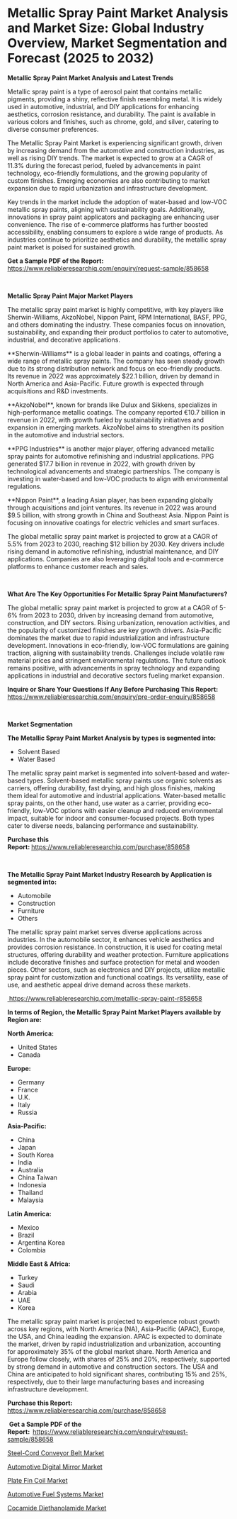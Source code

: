 <p><h1>Metallic Spray Paint Market Analysis and Market Size: Global Industry Overview, Market Segmentation and Forecast (2025 to 2032)</h1></p><p><strong>Metallic Spray Paint Market Analysis and Latest Trends</strong></p>
<p><p>Metallic spray paint is a type of aerosol paint that contains metallic pigments, providing a shiny, reflective finish resembling metal. It is widely used in automotive, industrial, and DIY applications for enhancing aesthetics, corrosion resistance, and durability. The paint is available in various colors and finishes, such as chrome, gold, and silver, catering to diverse consumer preferences.</p><p>The Metallic Spray Paint Market is experiencing significant growth, driven by increasing demand from the automotive and construction industries, as well as rising DIY trends. The market is expected to grow at a CAGR of 11.3% during the forecast period, fueled by advancements in paint technology, eco-friendly formulations, and the growing popularity of custom finishes. Emerging economies are also contributing to market expansion due to rapid urbanization and infrastructure development.</p><p>Key trends in the market include the adoption of water-based and low-VOC metallic spray paints, aligning with sustainability goals. Additionally, innovations in spray paint applicators and packaging are enhancing user convenience. The rise of e-commerce platforms has further boosted accessibility, enabling consumers to explore a wide range of products. As industries continue to prioritize aesthetics and durability, the metallic spray paint market is poised for sustained growth.</p></p>
<p><strong>Get a Sample PDF of the Report:&nbsp;</strong> <a href="https://www.reliableresearchiq.com/enquiry/request-sample/858658?utm_campaign=1137&utm_medium=2&utm_source=Github&utm_content=ia&utm_term=25012025&utm_id=metallic-spray-paint">https://www.reliableresearchiq.com/enquiry/request-sample/858658</a></p>
<p>&nbsp;</p>
<p><strong>Metallic Spray Paint Major Market Players</strong></p>
<p><p>The metallic spray paint market is highly competitive, with key players like Sherwin-Williams, AkzoNobel, Nippon Paint, RPM International, BASF, PPG, and others dominating the industry. These companies focus on innovation, sustainability, and expanding their product portfolios to cater to automotive, industrial, and decorative applications.</p><p>**Sherwin-Williams** is a global leader in paints and coatings, offering a wide range of metallic spray paints. The company has seen steady growth due to its strong distribution network and focus on eco-friendly products. Its revenue in 2022 was approximately $22.1 billion, driven by demand in North America and Asia-Pacific. Future growth is expected through acquisitions and R&D investments.</p><p>**AkzoNobel**, known for brands like Dulux and Sikkens, specializes in high-performance metallic coatings. The company reported €10.7 billion in revenue in 2022, with growth fueled by sustainability initiatives and expansion in emerging markets. AkzoNobel aims to strengthen its position in the automotive and industrial sectors.</p><p>**PPG Industries** is another major player, offering advanced metallic spray paints for automotive refinishing and industrial applications. PPG generated $17.7 billion in revenue in 2022, with growth driven by technological advancements and strategic partnerships. The company is investing in water-based and low-VOC products to align with environmental regulations.</p><p>**Nippon Paint**, a leading Asian player, has been expanding globally through acquisitions and joint ventures. Its revenue in 2022 was around $9.5 billion, with strong growth in China and Southeast Asia. Nippon Paint is focusing on innovative coatings for electric vehicles and smart surfaces.</p><p>The global metallic spray paint market is projected to grow at a CAGR of 5.5% from 2023 to 2030, reaching $12 billion by 2030. Key drivers include rising demand in automotive refinishing, industrial maintenance, and DIY applications. Companies are also leveraging digital tools and e-commerce platforms to enhance customer reach and sales.</p></p>
<p>&nbsp;</p>
<p><strong>What Are The Key Opportunities For Metallic Spray Paint Manufacturers?</strong></p>
<p><p>The global metallic spray paint market is projected to grow at a CAGR of 5-6% from 2023 to 2030, driven by increasing demand from automotive, construction, and DIY sectors. Rising urbanization, renovation activities, and the popularity of customized finishes are key growth drivers. Asia-Pacific dominates the market due to rapid industrialization and infrastructure development. Innovations in eco-friendly, low-VOC formulations are gaining traction, aligning with sustainability trends. Challenges include volatile raw material prices and stringent environmental regulations. The future outlook remains positive, with advancements in spray technology and expanding applications in industrial and decorative sectors fueling market expansion.</p></p>
<p><strong>Inquire or Share Your Questions If Any Before Purchasing This Report:</strong> <a href="https://www.reliableresearchiq.com/enquiry/pre-order-enquiry/858658?utm_campaign=1137&utm_medium=2&utm_source=Github&utm_content=ia&utm_term=25012025&utm_id=metallic-spray-paint">https://www.reliableresearchiq.com/enquiry/pre-order-enquiry/858658</a></p>
<p>&nbsp;</p>
<p><strong>Market Segmentation</strong></p>
<p><strong>The Metallic Spray Paint Market Analysis by types is segmented into:</strong></p>
<p><ul><li>Solvent Based</li><li>Water Based</li></ul></p>
<p><p>The metallic spray paint market is segmented into solvent-based and water-based types. Solvent-based metallic spray paints use organic solvents as carriers, offering durability, fast drying, and high gloss finishes, making them ideal for automotive and industrial applications. Water-based metallic spray paints, on the other hand, use water as a carrier, providing eco-friendly, low-VOC options with easier cleanup and reduced environmental impact, suitable for indoor and consumer-focused projects. Both types cater to diverse needs, balancing performance and sustainability.</p></p>
<p><strong>Purchase this Report:&nbsp;</strong><a href="https://www.reliableresearchiq.com/purchase/858658?utm_campaign=1137&utm_medium=2&utm_source=Github&utm_content=ia&utm_term=25012025&utm_id=metallic-spray-paint">https://www.reliableresearchiq.com/purchase/858658</a></p>
<p>&nbsp;</p>
<p><strong>The Metallic Spray Paint Market Industry Research by Application is segmented into:</strong></p>
<p><ul><li>Automobile</li><li>Construction</li><li>Furniture</li><li>Others</li></ul></p>
<p><p>The metallic spray paint market serves diverse applications across industries. In the automobile sector, it enhances vehicle aesthetics and provides corrosion resistance. In construction, it is used for coating metal structures, offering durability and weather protection. Furniture applications include decorative finishes and surface protection for metal and wooden pieces. Other sectors, such as electronics and DIY projects, utilize metallic spray paint for customization and functional coatings. Its versatility, ease of use, and aesthetic appeal drive demand across these markets.</p></p>
<p><a href="https://www.reliableresearchiq.com/metallic-spray-paint-r858658?utm_campaign=1137&utm_medium=2&utm_source=Github&utm_content=ia&utm_term=25012025&utm_id=metallic-spray-paint">&nbsp;https://www.reliableresearchiq.com/metallic-spray-paint-r858658</a></p>
<p><strong>In terms of Region, the Metallic Spray Paint Market Players available by Region are:</strong></p>
<p>
    <p> <strong> North America: </strong>
        <ul>
            <li>United States</li>
            <li>Canada</li>
        </ul>
        </p> 
    <p> <strong> Europe: </strong>
        <ul>
            <li>Germany</li>
            <li>France</li>
            <li>U.K.</li>
            <li>Italy</li>
            <li>Russia</li>
        </ul>
        </p> 
    <p> <strong> Asia-Pacific: </strong>
        <ul>
            <li>China</li>
            <li>Japan</li>
            <li>South Korea</li>
            <li>India</li>
            <li>Australia</li>
            <li>China Taiwan</li>
            <li>Indonesia</li>
            <li>Thailand</li>
            <li>Malaysia</li>
        </ul>
        </p> 
    <p> <strong> Latin America: </strong>
        <ul>
            <li>Mexico</li>
            <li>Brazil</li>
            <li>Argentina Korea</li>
            <li>Colombia</li>
        </ul>
        </p> 
    <p> <strong> Middle East & Africa: </strong>
        <ul>
            <li>Turkey</li>
            <li>Saudi</li>
            <li>Arabia</li>
            <li>UAE</li>
            <li>Korea</li>
        </ul>
    </p>
    </p>
<p><p>The metallic spray paint market is projected to experience robust growth across key regions, with North America (NA), Asia-Pacific (APAC), Europe, the USA, and China leading the expansion. APAC is expected to dominate the market, driven by rapid industrialization and urbanization, accounting for approximately 35% of the global market share. North America and Europe follow closely, with shares of 25% and 20%, respectively, supported by strong demand in automotive and construction sectors. The USA and China are anticipated to hold significant shares, contributing 15% and 25%, respectively, due to their large manufacturing bases and increasing infrastructure development.</p></p>
<p><strong>Purchase this Report: </strong><a href="https://www.reliableresearchiq.com/purchase/858658?utm_campaign=1137&utm_medium=2&utm_source=Github&utm_content=ia&utm_term=25012025&utm_id=metallic-spray-paint">https://www.reliableresearchiq.com/purchase/858658</a></p>
<p>&nbsp;<strong>Get a Sample PDF of the Report:&nbsp;&nbsp;</strong><a href="https://www.reliableresearchiq.com/enquiry/request-sample/858658?utm_campaign=1137&utm_medium=2&utm_source=Github&utm_content=ia&utm_term=25012025&utm_id=metallic-spray-paint">https://www.reliableresearchiq.com/enquiry/request-sample/858658</a></p>
<p><strong></strong></p>
<p><p><a href="https://www.linkedin.com/pulse/focus-steel-cord-conveyor-belt-market-trends-metrics-unzqc?utm_campaign=1137&utm_medium=2&utm_source=Github&utm_content=ia&utm_term=25012025&utm_id=metallic-spray-paint">Steel-Cord Conveyor Belt Market</a></p><p><a href="https://www.linkedin.com/pulse/automotive-digital-mirror-market-key-players-growth-trends-pkydf?utm_campaign=1137&utm_medium=2&utm_source=Github&utm_content=ia&utm_term=25012025&utm_id=metallic-spray-paint">Automotive Digital Mirror Market</a></p><p><a href="https://github.com/dolorespeddico90/Market-Research-Report-List-1/blob/main/plate-fin-coil-market.md?utm_campaign=1137&utm_medium=2&utm_source=Github&utm_content=ia&utm_term=25012025&utm_id=metallic-spray-paint">Plate Fin Coil Market</a></p><p><a href="https://www.linkedin.com/pulse/44-cagr-forecast-automotive-fuel-systems-industry-from-znihc?utm_campaign=1137&utm_medium=2&utm_source=Github&utm_content=ia&utm_term=25012025&utm_id=metallic-spray-paint">Automotive Fuel Systems Market</a></p><p><a href="https://github.com/raffadongraffadong/Market-Research-Report-List-1/blob/main/cocamide-diethanolamide-market.md?utm_campaign=1137&utm_medium=2&utm_source=Github&utm_content=ia&utm_term=25012025&utm_id=metallic-spray-paint">Cocamide Diethanolamide Market</a></p></p>
